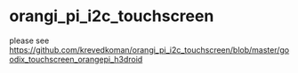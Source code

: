 # orangi_pi_i2c_touchscreen
please see https://github.com/krevedkoman/orangi_pi_i2c_touchscreen/blob/master/goodix_touchscreen_orangepi_h3droid
